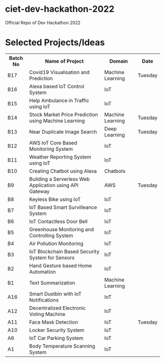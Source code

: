 # ciet-dev-hackathon-2022
Official Repo of Dev Hackathon 2022

# Selected Projects/Ideas

<table>
  <tr>
    <th>Batch No</th>
    <th>Name of Project</th>
    <th>Domain</th>
    <th>Date</th>
  </tr>
  <tr>
    <td>B17</td>
    <td>Covid19 Visualisation and Prediction</td>
    <td>Machine Learning</td>
    <td>Tuesday</td>
  </tr>
  <tr>
    <td>B16</td>
    <td>Alexa based IoT Control System</td>
    <td>IoT</td>
  </tr>
  <tr>
    <td>B15</td>
    <td>Help Ambulance in Traffic using IoT</td>
    <td>IoT</td>
  </tr>
  <tr>
    <td>B14</td>
    <td>Stock Market Price Prediction using Machine Learning</td>
    <td>Machine Learning</td>
    <td>Tuesday</td>
  </tr>
  <tr>
    <td>B13</td>
    <td>Near Duplicate Image Search</td>
    <td>Deep Learning</td>
    <td>Tuesday</td>
  </tr>
  <tr>
    <td>B12</td>
    <td>AWS IoT Core Based Monitoring System</td>
    <td>IoT</td>
  </tr>
  <tr>
    <td>B11</td>
    <td>Weather Reporting System using IoT</td>
    <td>IoT</td>
  </tr>
  <tr>
    <td>B10</td>
    <td>Creating Chatbot using Alexa</td>
    <td>Chatbots</td>
  </tr>
  <tr>
    <td>B9</td>
    <td>Building a Serverless Web Application using API Gateway</td>
    <td>AWS</td>
    <td>Tuesday</td>
  </tr>
  <tr>
    <td>B8</td>
    <td>Keyless Bike using IoT</td>
    <td>IoT</td>
  </tr>
  <tr>
    <td>B7</td>
    <td>IoT Based Smart Survilleance System</td>
    <td>IoT</td>
  </tr>
  <tr>
    <td>B6</td>
    <td>IoT Contactless Door Bell</td>
    <td>IoT</td>
  </tr>
  <tr>
    <td>B5</td>
    <td>Greenhouse Monitoring and Controlling System</td>
    <td>IoT</td>
  </tr>
  <tr>
    <td>B4</td>
    <td>Air Pollution Monitoring</td>
    <td>IoT</td>
  </tr>
  <tr>
    <td>B3</td>
    <td>IoT Blockchain Based Security System for Sensors</td>
    <td>IoT</td>
  </tr>
  <tr>
    <td>B2</td>
    <td>Hand Gesture based Home Automation</td>
    <td>IoT</td>
  </tr>
  <tr>
    <td>B1</td>
    <td>Text Summarization</td>
    <td>Machine Learning</td>
  </tr>
  <tr>
    <td>A16</td>
    <td>Smart Dustbin with IoT Notifications</td>
    <td>IoT</td>
  </tr>
  <tr>
    <td>A12</td>
    <td>Decentralized Electronic Voting Machine</td>
    <td>IoT</td>
  </tr>
  <tr>
    <td>A11</td>
    <td>Face Mask Detection</td>
    <td>IoT</td>
    <td>Tuesday</td>
  </tr>
  <tr>
    <td>A10</td>
    <td>Locker Security System</td>
    <td>IoT</td>
  </tr>
  <tr>
    <td>A6</td>
    <td>IoT Car Parking System</td>
    <td>IoT</td>
  </tr>
  <tr>
    <td>A1</td>
    <td>Body Temperature Scanning System</td>
    <td>IoT</td>
  </tr>
</table>
